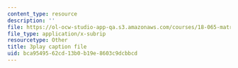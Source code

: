 ```yaml
---
content_type: resource
description: ''
file: https://ol-ocw-studio-app-qa.s3.amazonaws.com/courses/18-065-matrix-methods-in-data-analysis-signal-processing-and-machine-learning-spring-2018/bca9549562cd13b0b19e8603c9dcbbcd_k3AiUhwHQ28.srt
file_type: application/x-subrip
resourcetype: Other
title: 3play caption file
uid: bca95495-62cd-13b0-b19e-8603c9dcbbcd
---
```

